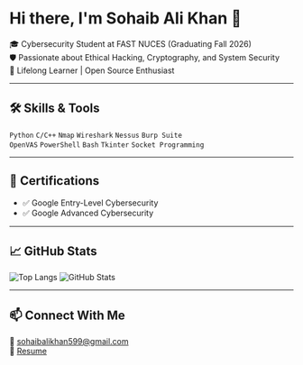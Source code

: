 # Hi there, I'm Sohaib Ali Khan 👋

🎓 Cybersecurity Student at FAST NUCES (Graduating Fall 2026)  
🛡️ Passionate about Ethical Hacking, Cryptography, and System Security  
🧠 Lifelong Learner | Open Source Enthusiast  

---

## 🛠️ Skills & Tools
`Python` `C/C++` `Nmap` `Wireshark` `Nessus` `Burp Suite`  
`OpenVAS` `PowerShell` `Bash` `Tkinter` `Socket Programming`


---

## 📜 Certifications
- ✅ Google Entry-Level Cybersecurity
- ✅ Google Advanced Cybersecurity

---

## 📈 GitHub Stats
![Top Langs](https://github-readme-stats.vercel.app/api/top-langs/?username=sohaibali93&layout=compact&theme=tokyonight)
![GitHub Stats](https://github-readme-stats.vercel.app/api?username=sohaibali93&show_icons=true&theme=tokyonight)

---

## 📫 Connect With Me
📧 sohaibalikhan599@gmail.com  
📁 [Resume](https://drive.google.com/your-resume-link)

